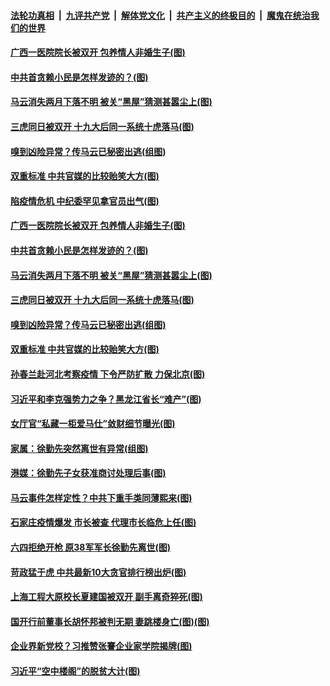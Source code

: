 

####  [法轮功真相](../../../../basic/blob/master/README.md?t=01120731) &nbsp;|&nbsp; [九评共产党](../../../../9ping.md/blob/master/README.md?t=01120731) &nbsp;|&nbsp; [解体党文化](../../../../jtdwh.md/blob/master/README.md?t=01120731)  &nbsp;|&nbsp; [共产主义的终极目的](../../../../gczydzjmd.md/blob/master/README.md?t=01120731) &nbsp;|&nbsp; [魔鬼在统治我们的世界](../../../../mgztzwmdsj.md/blob/master/README.md?t=01120731) 

#### [广西一医院院长被双开 包养情人非婚生子(图)](../pages/p2/958749.md?t=01120731) 

#### [中共首贪赖小民是怎样发迹的？(图)](../pages/p2/958748.md?t=01120731) 

#### [马云消失两月下落不明 被关“黑屋”猜测甚嚣尘上(图)](../pages/p2/958713.md?t=01120731) 

#### [三虎同日被双开 十九大后同一系统十虎落马(图)](../pages/p2/958724.md?t=01120731) 

#### [嗅到凶险异常？传马云已秘密出逃(组图)](../pages/p2/958526.md?t=01120731) 

#### [双重标准 中共官媒的比较贻笑大方(图)](../pages/p2/958652.md?t=01120731) 

#### [陷疫情危机 中纪委罕见拿官员出气(图)](../pages/p2/958634.md?t=01120731) 

#### [广西一医院院长被双开 包养情人非婚生子(图)](../pages/p2/958749.md?t=01120731) 

#### [中共首贪赖小民是怎样发迹的？(图)](../pages/p2/958748.md?t=01120731) 

#### [马云消失两月下落不明 被关“黑屋”猜测甚嚣尘上(图)](../pages/p2/958713.md?t=01120731) 

#### [三虎同日被双开 十九大后同一系统十虎落马(图)](../pages/p2/958724.md?t=01120731) 

#### [嗅到凶险异常？传马云已秘密出逃(组图)](../pages/p2/958526.md?t=01120731) 

#### [双重标准 中共官媒的比较贻笑大方(图)](../pages/p2/958652.md?t=01120731) 

#### [孙春兰赴河北考察疫情 下令严防扩散 力保北京(图)](../pages/p2/958648.md?t=01120731) 

#### [习近平和李克强势力之争？黑龙江省长“难产”(图)](../pages/p2/958619.md?t=01120731) 

#### [女厅官“私藏一柜爱马仕”敛财细节曝光(图)](../pages/p2/958541.md?t=01120731) 

#### [家属：徐勤先突然离世有异常(组图)](../pages/p2/958570.md?t=01120731) 

#### [港媒：徐勤先子女获准商讨处理后事(图)](../pages/p2/958568.md?t=01120731) 

#### [马云事件怎样定性？中共下重手类同薄熙来(图)](../pages/p2/958557.md?t=01120731) 

#### [石家庄疫情爆发 市长被查 代理市长临危上任(图)](../pages/p2/958484.md?t=01120731) 

#### [六四拒绝开枪 原38军军长徐勤先离世(图)](../pages/p2/958490.md?t=01120731) 

#### [苛政猛于虎 中共最新10大贪官排行榜出炉(图)](../pages/p2/958453.md?t=01120731) 

#### [上海工程大原校长夏建国被双开 副手离奇猝死(图)](../pages/p2/958439.md?t=01120731) 

#### [国开行前董事长胡怀邦被判无期 妻跳楼身亡(图)(图)](../pages/p2/958430.md?t=01120731) 

#### [企业界新党校？习推赞张謇企业家学院揭牌(图)](../pages/p2/958235.md?t=01120731) 

#### [习近平“空中楼阁”的脱贫大计(图)](../pages/p2/958402.md?t=01120731) 

